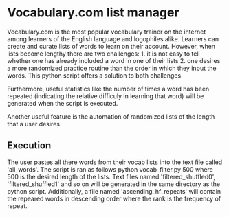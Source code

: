# Vocabulary.com list manager

Vocabulary.com is the most popular vocabulary trainer on the internet among learners of the English language and logophiles alike. Learners can create and curate lists of words to learn on their account. However, when lists become lengthy there are two challenges:
    1. it is not easy to tell whether one has already included a word in one of their lists
    2. one desires a more randomized practice routine than the order in which they input the words.
This python script offers a solution to both challenges.

Furthermore, useful statistics like the number of times a word has been repeated (indicating the relative difficuly in learning that word) will be generated when the script is executed.

Another useful feature is the automation of randomized lists of the length that a user desires.

## Execution
The user pastes all there words from their vocab lists into the text file called 'all_words'.
The script is ran as follows
    python vocab_filter.py 500
where 500 is the desired length of the lists. Text files named 'filtered_shuffled0', 'filtered_shuffled1' and so on will be generated in the same directory as the python script. Additionally, a file named 'ascending_hf_repeats' will contain the repeared words in descending order where the rank is the frequency of repeat.
